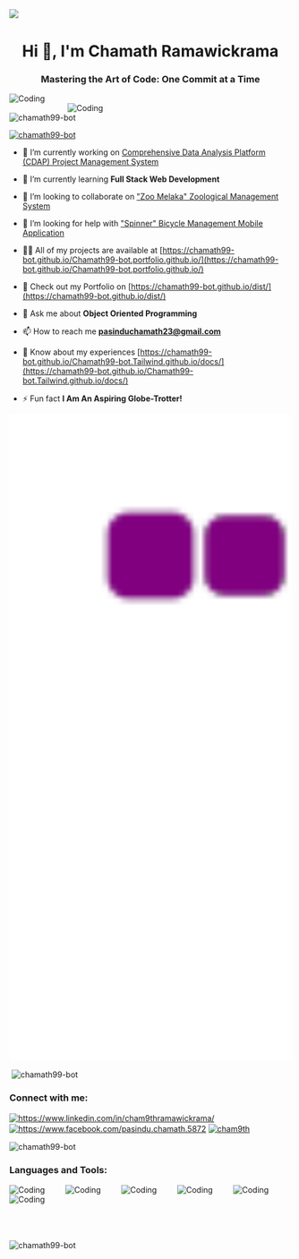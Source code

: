 <img src="https://thumbs.gfycat.com/EnlightenedDigitalKusimanse-max-1mb.gif">
<h1 align="center">Hi 👋, I'm Chamath Ramawickrama</h1>
<h3 align="center">Mastering the Art of Code: One Commit at a Time</h3>
<img align="left" alt="Coding" width="400" src="https://cdn.dribbble.com/users/1162077/screenshots/3848914/programmer.gif">
<img align="right" alt="Coding" width="400" src="https://camo.githubusercontent.com/5ddf73ad3a205111cf8c686f687fc216c2946a75005718c8da5b837ad9de78c9/68747470733a2f2f7468756d62732e6766796361742e636f6d2f4576696c4e657874446576696c666973682d736d616c6c2e676966">
<p align="left"> <img src="https://komarev.com/ghpvc/?username=chamath99-bot&label=Profile%20views&color=0e75b6&style=flat" alt="chamath99-bot" /> </p>

<p align="left"> <a href="https://github.com/ryo-ma/github-profile-trophy"><img src="https://github-profile-trophy.vercel.app/?username=chamath99-bot" alt="chamath99-bot" /></a> </p>

- 🔭 I’m currently working on [Comprehensive Data Analysis Platform (CDAP) Project Management System](https://github.com/ChathushkaRodrigo/CDAP-PROJECT-MANAGEMENT-SYSTEM.git)

- 🌱 I’m currently learning **Full Stack Web Development**

- 👯 I’m looking to collaborate on ["Zoo Melaka" Zoological Management System](https://github.com/ChathushkaRodrigo/ZooMelaka-Management-System.git)

- 🤝 I’m looking for help with ["Spinner" Bicycle Management Mobile Application](https://github.com/shas99/Spinner-Bike-Managment.git)

- 👨‍💻 All of my projects are available at [https://chamath99-bot.github.io/Chamath99-bot.portfolio.github.io/](https://chamath99-bot.github.io/Chamath99-bot.portfolio.github.io/)

- 📝 Check out my Portfolio on [https://chamath99-bot.github.io/dist/](https://chamath99-bot.github.io/dist/)

- 💬 Ask me about **Object Oriented Programming**

- 📫 How to reach me **pasinduchamath23@gmail.com**

- 📄 Know about my experiences [https://chamath99-bot.github.io/Chamath99-bot.Tailwind.github.io/docs/](https://chamath99-bot.github.io/Chamath99-bot.Tailwind.github.io/docs/)

- ⚡ Fun fact **I Am An Aspiring Globe-Trotter!**
<img align="center" alt="Coding" width="700" src="https://raw.githubusercontent.com/mayankchaudhary26/mayankchaudhary26/output/github-contribution-grid-snake.gif">
<p>&nbsp;<img align="center" src="https://github-readme-stats.vercel.app/api?username=chamath99-bot&show_icons=true&locale=en" alt="chamath99-bot" /></p>
<h3 align="left">Connect with me:</h3>
<p align="left">
<a href="https://linkedin.com/in/https://www.linkedin.com/in/cham9thramawickrama/" target="blank"><img align="center" src="https://raw.githubusercontent.com/rahuldkjain/github-profile-readme-generator/master/src/images/icons/Social/linked-in-alt.svg" alt="https://www.linkedin.com/in/cham9thramawickrama/" height="30" width="40" /></a>
<a href="https://fb.com/https://www.facebook.com/pasindu.chamath.5872" target="blank"><img align="center" src="https://raw.githubusercontent.com/rahuldkjain/github-profile-readme-generator/master/src/images/icons/Social/facebook.svg" alt="https://www.facebook.com/pasindu.chamath.5872" height="30" width="40" /></a>
<a href="https://instagram.com/cham9th" target="blank"><img align="center" src="https://raw.githubusercontent.com/rahuldkjain/github-profile-readme-generator/master/src/images/icons/Social/instagram.svg" alt="cham9th" height="30" width="40" /></a>
</p>
<p><img align="center" src="https://github-readme-streak-stats.herokuapp.com/?user=chamath99-bot&" alt="chamath99-bot" /></p>
<h3 align="left">Languages and Tools:</h3>

<img align="left" alt="Coding" width="100" src="https://camo.githubusercontent.com/ece04e9e6d8e7370a88024f41d544915e01ce71b5457326c08349cc282ccf2d4/68747470733a2f2f6d65646961332e67697068792e636f6d2f6d656469612f6c6e377a32655772696951416c6c6656636e2f323030772e77656270">

<img align="left" alt="Coding" width="100" src="https://camo.githubusercontent.com/a3ccfae79c559d3ff0c7ece89882c93bf278d01f0d2a1d908e19497630dca49d/68747470733a2f2f692e67697068792e636f6d2f6d656469612f4c4d7439363338644f38646674416a74636f2f3230302e77656270">

<img align="left" alt="Coding" width="100" src="https://camo.githubusercontent.com/cda2bff49eb0cd388393e08dd91cc3cf461f095e387d3fdcb8648ab0418010aa/68747470733a2f2f692e67697068792e636f6d2f6d656469612f654e41736a4f353574506267616f72376d612f323030772e77656270">

<img align="left" alt="Coding" width="100" src="https://camo.githubusercontent.com/4d67389739aa53e876a878719fa61eeebea468ae0be6af71903fa8c4c9b72018/68747470733a2f2f692e67697068792e636f6d2f6d656469612f49647941514a564e326b56504e55726f6a4d2f3230302e77656270">

<img align="left" alt="Coding" width="100" src="https://camo.githubusercontent.com/bb12151c6b0cad592b4b7449df388a6db7aa7ceae45ef7cc03c9d4cab56dc90e/68747470733a2f2f6d65646961332e67697068792e636f6d2f6d656469612f6b64466338667562675333316238447356752f67697068792e77656270">

<img align="left" alt="Coding" width="100" src="https://camo.githubusercontent.com/5fca3db52c463447c36cbf864b01eac247219e56ce24dc0169a66c62ae53a481/68747470733a2f2f6d656469612e67697068792e636f6d2f6d656469612f6475334a336358797a686a3735494f6776412f67697068792e676966">
<br><br><br><br><br>
<p><img align="left" src="https://github-readme-stats.vercel.app/api/top-langs?username=chamath99-bot&show_icons=true&locale=en&layout=compact" alt="chamath99-bot" /></p>
